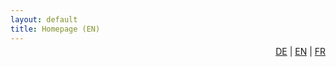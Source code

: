 ```yaml
---
layout: default
title: Homepage (EN)
---
```


<p style="text-align:right; margin-top:-10px;">
  <a href="https://nneuhoff.github.io/traduction-uebersetzung-translation/de/">DE</a> |
  <a href="https://nneuhoff.github.io/traduction-uebersetzung-translation/en/">EN</a> |
  <a href="https://nneuhoff.github.io/traduction-uebersetzung-translation/fr/">FR</a>
</p>

<!-- Translation Service Nina Neuhoff -->
